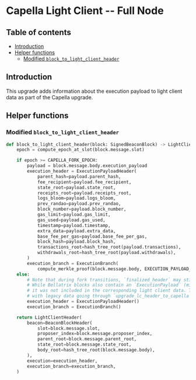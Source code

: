 # Capella Light Client -- Full Node

## Table of contents

<!-- TOC -->
<!-- START doctoc generated TOC please keep comment here to allow auto update -->
<!-- DON'T EDIT THIS SECTION, INSTEAD RE-RUN doctoc TO UPDATE -->

- [Introduction](#introduction)
- [Helper functions](#helper-functions)
  - [Modified `block_to_light_client_header`](#modified-block_to_light_client_header)

<!-- END doctoc generated TOC please keep comment here to allow auto update -->
<!-- /TOC -->

## Introduction

This upgrade adds information about the execution payload to light client data as part of the Capella upgrade.

## Helper functions

### Modified `block_to_light_client_header`

```python
def block_to_light_client_header(block: SignedBeaconBlock) -> LightClientHeader:
    epoch = compute_epoch_at_slot(block.message.slot)

    if epoch >= CAPELLA_FORK_EPOCH:
        payload = block.message.body.execution_payload
        execution_header = ExecutionPayloadHeader(
            parent_hash=payload.parent_hash,
            fee_recipient=payload.fee_recipient,
            state_root=payload.state_root,
            receipts_root=payload.receipts_root,
            logs_bloom=payload.logs_bloom,
            prev_randao=payload.prev_randao,
            block_number=payload.block_number,
            gas_limit=payload.gas_limit,
            gas_used=payload.gas_used,
            timestamp=payload.timestamp,
            extra_data=payload.extra_data,
            base_fee_per_gas=payload.base_fee_per_gas,
            block_hash=payload.block_hash,
            transactions_root=hash_tree_root(payload.transactions),
            withdrawals_root=hash_tree_root(payload.withdrawals),
        )
        execution_branch = ExecutionBranch(
            compute_merkle_proof(block.message.body, EXECUTION_PAYLOAD_GINDEX))
    else:
        # Note that during fork transitions, `finalized_header` may still point to earlier forks.
        # While Bellatrix blocks also contain an `ExecutionPayload` (minus `withdrawals_root`),
        # it was not included in the corresponding light client data. To ensure compatibility
        # with legacy data going through `upgrade_lc_header_to_capella`, leave out execution data.
        execution_header = ExecutionPayloadHeader()
        execution_branch = ExecutionBranch()

    return LightClientHeader(
        beacon=BeaconBlockHeader(
            slot=block.message.slot,
            proposer_index=block.message.proposer_index,
            parent_root=block.message.parent_root,
            state_root=block.message.state_root,
            body_root=hash_tree_root(block.message.body),
        ),
        execution=execution_header,
        execution_branch=execution_branch,
    )
```
